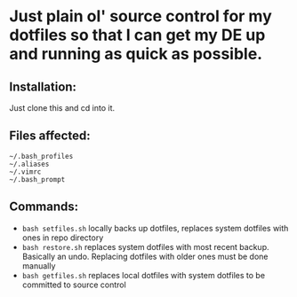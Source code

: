 # Just plain ol' source control for my dotfiles so that I can get my DE up and running as quick as possible.

## Installation:
  Just clone this and cd into it.
  
## Files affected:
  ```
  ~/.bash_profiles
  ~/.aliases
  ~/.vimrc
  ~/.bash_prompt
  ```
  
## Commands:
  * `bash setfiles.sh` locally backs up dotfiles, replaces system dotfiles with ones in repo directory
  * `bash restore.sh` replaces system dotfiles with most recent backup. Basically an undo. Replacing dotfiles with older ones must be done manually
  * `bash getfiles.sh` replaces local dotfiles with system dotfiles to be committed to source control
